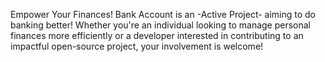 Empower Your Finances! Bank Account is an -Active Project- aiming to do banking better! Whether you're an individual looking to manage personal finances more efficiently or a developer interested in contributing to an impactful open-source project, your involvement is welcome! 


